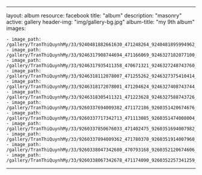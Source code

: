 
---
layout: album
resource: facebook
title: "album"
description: "masonry"
active: gallery
header-img: "img/gallery-bg.jpg"
album-title: "my 9th album"
images:
    
    - image_path: /gallery/TranThiQuynhMy/33/9240481882661630_471248264_9240481895994962_232610881714411114_n.jpg
    - image_path: /gallery/TranThiQuynhMy/33/9246317908744694_471166069_9246327182077100_93249181415592106_n.jpg
    - image_path: /gallery/TranThiQuynhMy/33/9246317935411358_470671321_9246327248743760_8579834243280530404_n.jpg
    - image_path: /gallery/TranThiQuynhMy/33/9246318112078007_471255262_9246327375410414_3632803129605034801_n.jpg
    - image_path: /gallery/TranThiQuynhMy/33/9246318172078001_471204624_9246327408743744_5848289407392275773_n.jpg
    - image_path: /gallery/TranThiQuynhMy/33/9246318305411321_471223628_9246327588743726_8610221876247696177_n.jpg
    - image_path: /gallery/TranThiQuynhMy/33/9260337694009382_471172186_9260351420674676_2717831877997237803_n.jpg
    - image_path: /gallery/TranThiQuynhMy/33/9260337717342713_471113085_9260351474008004_3137804962052942263_n.jpg
    - image_path: /gallery/TranThiQuynhMy/33/9260337850676033_471402475_9260351694007982_7176771628395755658_n.jpg
    - image_path: /gallery/TranThiQuynhMy/33/9260337894009362_471780370_9260351914007960_4391791396701520282_n.jpg
    - image_path: /gallery/TranThiQuynhMy/33/9260338047342680_470793168_9260352120674606_5528372417230980164_n.jpg
    - image_path: /gallery/TranThiQuynhMy/33/9260338067342678_471174090_9260352257341259_1094985788775230633_n.jpg
---